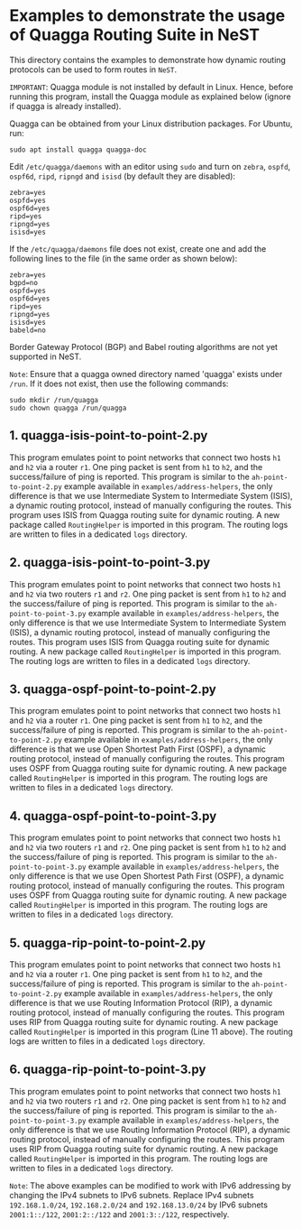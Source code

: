 # Examples to demonstrate the usage of Quagga Routing Suite in NeST

This directory contains the examples to demonstrate how dynamic routing
protocols can be used to form routes in `NeST`.

`IMPORTANT`: Quagga module is not installed by default in Linux. Hence, before
running this program, install the Quagga module as explained below (ignore if
quagga is already installed).

Quagga can be obtained from your Linux distribution packages. For Ubuntu, run:

```shell
sudo apt install quagga quagga-doc
```

Edit `/etc/quagga/daemons` with an editor using `sudo` and turn on `zebra`,
`ospfd`, `ospf6d`, `ripd`, `ripngd` and `isisd` (by default they are disabled):

```shell
zebra=yes
ospfd=yes
ospf6d=yes
ripd=yes
ripngd=yes
isisd=yes
```

If the `/etc/quagga/daemons` file does not exist, create one and add the
following lines to the file (in the same order as shown below):

```shell
zebra=yes
bgpd=no
ospfd=yes
ospf6d=yes
ripd=yes
ripngd=yes
isisd=yes
babeld=no
```

Border Gateway Protocol (BGP) and Babel routing algorithms are not yet
supported in NeST.

`Note`: Ensure that a quagga owned directory named 'quagga' exists under
`/run`. If it does not exist, then use the following commands:

```shell
sudo mkdir /run/quagga
sudo chown quagga /run/quagga
```

## 1. quagga-isis-point-to-point-2.py
This program emulates point to point networks that connect two hosts `h1`
and `h2` via a router `r1`. One ping packet is sent from `h1` to `h2`, and
the success/failure of ping is reported. This program is similar to the
`ah-point-to-point-2.py` example available in `examples/address-helpers`,
the only difference is that we use Intermediate System to Intermediate System
(ISIS), a dynamic routing protocol, instead of manually configuring the
routes. This program uses ISIS from Quagga routing suite for dynamic
routing. A new package called `RoutingHelper` is imported in this program.
The routing logs are written to files in a dedicated `logs` directory.

## 2. quagga-isis-point-to-point-3.py
This program emulates point to point networks that connect two hosts `h1` and
`h2` via two routers `r1` and `r2`. One ping packet is sent from `h1` to `h2`
and the success/failure of ping is reported. This program is similar to the
`ah-point-to-point-3.py` example available in `examples/address-helpers`,
the only difference is that we use Intermediate System to Intermediate System
(ISIS), a dynamic routing protocol, instead of manually configuring the
routes. This program uses ISIS from Quagga routing suite for dynamic
routing. A new package called `RoutingHelper` is imported in this program.
The routing logs are written to files in a dedicated `logs` directory.

## 3. quagga-ospf-point-to-point-2.py
This program emulates point to point networks that connect two hosts `h1`
and `h2` via a router `r1`. One ping packet is sent from `h1` to `h2`, and
the success/failure of ping is reported. This program is similar to the
`ah-point-to-point-2.py` example available in `examples/address-helpers`,
the only difference is that we use Open Shortest Path First (OSPF), a
dynamic routing protocol, instead of manually configuring the routes.
This program uses OSPF from Quagga routing suite for dynamic routing. A new
package called `RoutingHelper` is imported in this program. The routing logs
are written to files in a dedicated `logs` directory.

## 4. quagga-ospf-point-to-point-3.py
This program emulates point to point networks that connect two hosts `h1` and
`h2` via two routers `r1` and `r2`. One ping packet is sent from `h1` to `h2`
and the success/failure of ping is reported. This program is similar to the
`ah-point-to-point-3.py` example available in `examples/address-helpers`,
the only difference is that we use Open Shortest Path First (OSPF), a
dynamic routing protocol, instead of manually configuring the routes.
This program uses OSPF from Quagga routing suite for dynamic routing. A new
package called `RoutingHelper` is imported in this program. The routing logs
are written to files in a dedicated `logs` directory.

## 5. quagga-rip-point-to-point-2.py
This program emulates point to point networks that connect two hosts `h1`
and `h2` via a router `r1`. One ping packet is sent from `h1` to `h2`, and
the success/failure of ping is reported. This program is similar to the
`ah-point-to-point-2.py` example available in `examples/address-helpers`,
the only difference is that we use Routing Information Protocol (RIP), a
dynamic routing protocol, instead of manually configuring the routes.
This program uses RIP from Quagga routing suite for dynamic routing. A new
package called `RoutingHelper` is imported in this program (Line 11 above).
The routing logs are written to files in a dedicated `logs` directory.

## 6. quagga-rip-point-to-point-3.py
This program emulates point to point networks that connect two hosts `h1` and
`h2` via two routers `r1` and `r2`. One ping packet is sent from `h1` to `h2`
and the success/failure of ping is reported. This program is similar to the
`ah-point-to-point-3.py` example available in `examples/address-helpers`,
the only difference is that we use Routing Information Protocol (RIP), a
dynamic routing protocol, instead of manually configuring the routes.
This program uses RIP from Quagga routing suite for dynamic routing. A new
package called `RoutingHelper` is imported in this program. The routing logs
are written to files in a dedicated `logs` directory.

`Note`: The above examples can be modified to work with IPv6 addressing by
changing the IPv4 subnets to IPv6 subnets. Replace IPv4 subnets
`192.168.1.0/24`, `192.168.2.0/24` and `192.168.13.0/24` by IPv6 subnets
`2001:1::/122`, `2001:2::/122` and `2001:3::/122`, respectively.

